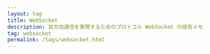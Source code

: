 ```yaml
---
layout: tag
title: WebSocket
description: 双方向通信を実現するためのプロトコル WebSocket の技術メモ
tag: websocket
permalink: /tags/websocket.html
---
```

